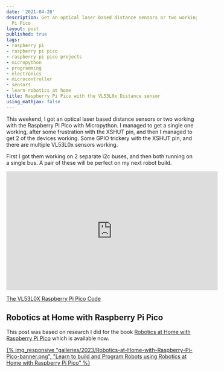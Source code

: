 ```yaml
---
date: '2021-04-28'
description: Get an optical laser based distance sensors or two working with the Raspberry
  Pi Pico
layout: post
published: true
tags:
- raspberry pi
- raspberry pi pico
- raspberry pi pico projects
- micropython
- programming
- electronics
- microcontroller
- sensors
- learn robotics at home
title: Raspberry Pi Pico with the VL53L0x Distance sensor
using_mathjax: false
---
```

This weekend, I got an optical laser based distance sensors or two working with the Raspberry Pi Pico with Micropython. I managed to get a single one working, after some frustration with the XSHUT pin, and then I managed to get 2 of the devices working. Some GPIO trickery with the XSHUT pin, and there are multiple VL53L0x sensors working.

First I got them working on 2 separate i2c buses, and then both running on a single bus. A pair of these will be perfect on my next robot build.

<iframe width="560" height="315" src="https://www.youtube.com/embed/XQrxPcq2tZ8" title="YouTube video player" frameborder="0" allow="accelerometer; autoplay; clipboard-write; encrypted-media; gyroscope; picture-in-picture" allowfullscreen="True"></iframe>

[The VL53L0X Raspberry Pi Pico Code](https://github.com/orionrobots/vl53l0x)

## Robotics at Home with Raspberry Pi Pico

This post was based on research I did for the book [Robotics at Home with Raspberry Pi Pico](https://packt.link/5swS2) which is available now.

<a href="https://packt.link/5swS2" title="Learn to build and Program Robots using Robotics at Home with Raspberry Pi Pico">{% img_responsive "galleries/2023/Robotics-at-Home-with-Raspberry-Pi-Pico-banner.png", "Learn to build and Program Robots using Robotics at Home with Raspberry Pi Pico" %}</a>
